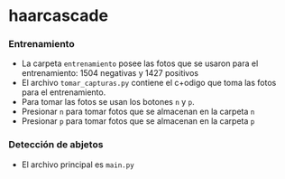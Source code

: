 # haarcascade

### Entrenamiento
- La carpeta `entrenamiento` posee las fotos que se usaron para el entrenamiento: 1504 negativas y 1427 positivos
- El archivo `tomar_capturas.py` contiene el c+odigo que toma las fotos para el entrenamiento.
- Para tomar las fotos se usan los botones `n` y `p`.
- Presionar `n` para tomar fotos que se almacenan en la carpeta `n`
- Presionar `p` para tomar fotos que se almacenan en la carpeta `p`

### Detección de abjetos
- El archivo principal es `main.py`

